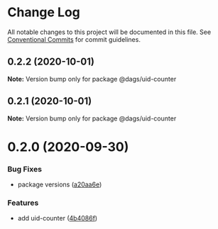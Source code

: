 # Change Log

All notable changes to this project will be documented in this file.
See [Conventional Commits](https://conventionalcommits.org) for commit guidelines.

## 0.2.2 (2020-10-01)

**Note:** Version bump only for package @dags/uid-counter





## 0.2.1 (2020-10-01)

**Note:** Version bump only for package @dags/uid-counter





# 0.2.0 (2020-09-30)


### Bug Fixes

* package versions ([a20aa6e](https://github.com/AlexanderLapygin/dags/commit/a20aa6e797b3bc970ca201819bad22e5211fbabf))


### Features

* add uid-counter ([4b4086f](https://github.com/AlexanderLapygin/dags/commit/4b4086fc431bd0382ef87e240b18d977a587fd37))
